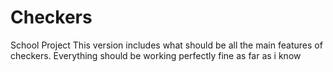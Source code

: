 # Checkers
School Project
This version includes what should be all the main features of checkers. Everything should be working perfectly fine as far as i know
